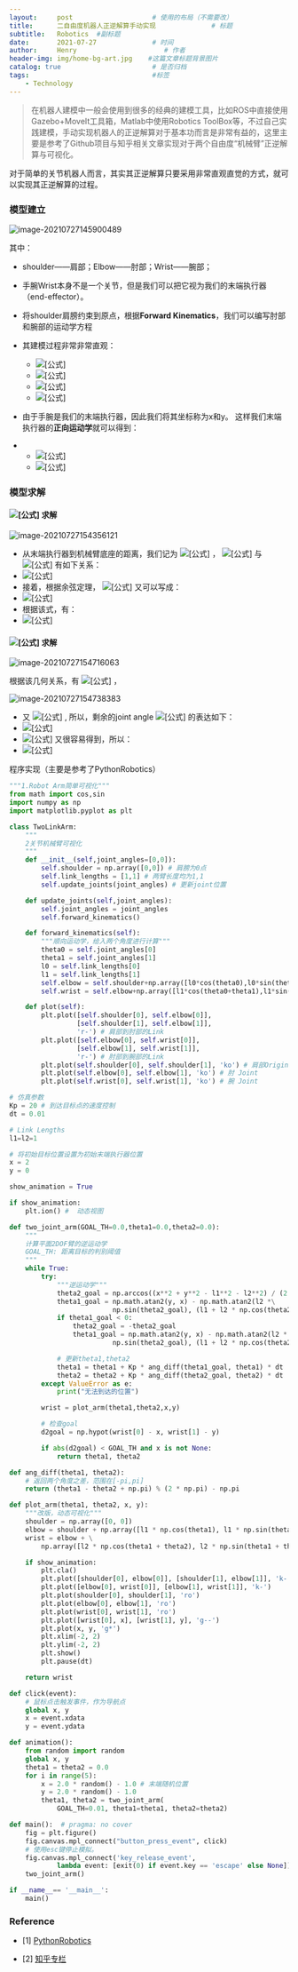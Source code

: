 ```yaml
---
layout:     post                    # 使用的布局（不需要改）
title:      二自由度机器人正逆解算手动实现              # 标题 
subtitle:   Robotics  #副标题
date:       2021-07-27              # 时间
author:     Henry                      # 作者
header-img: img/home-bg-art.jpg    #这篇文章标题背景图片
catalog: true                       # 是否归档
tags:                               #标签
    - Technology
---
```

> 在机器人建模中一般会使用到很多的经典的建模工具，比如ROS中直接使用Gazebo+MoveIt工具箱，Matlab中使用Robotics ToolBox等，不过自己实践建模，手动实现机器人的正逆解算对于基本功而言是非常有益的，这里主要是参考了Github项目与知乎相关文章实现对于两个自由度“机械臂”正逆解算与可视化。

对于简单的关节机器人而言，其实其正逆解算只要采用非常直观直觉的方式，就可以实现其正逆解算的过程。

### 模型建立

![image-20210727145900489](https://tva1.sinaimg.cn/large/008i3skNgy1gsvinz8ao6j30ku0fqaai.jpg)

其中：

+ shoulder——肩部；Elbow——肘部；Wrist——腕部；

+ 手腕Wrist本身不是一个关节，但是我们可以把它视为我们的末端执行器（end-effector）。

+ 将shoulder肩膀约束到原点，根据**Forward Kinematics**，我们可以编写肘部和腕部的运动学方程

+ 其建模过程非常非常直观：

  - ![[公式]](https://www.zhihu.com/equation?tex=elbow_x+%3D+l_0cos%28%5Ctheta_0%29)
  - ![[公式]](https://www.zhihu.com/equation?tex=elbow_y+%3D+l_osin%28%5Ctheta_0%29)
  - ![[公式]](https://www.zhihu.com/equation?tex=wrist_x+%3D+elbow_x+%2B+l_1cos%28%5Ctheta_0%2B%5Ctheta_1%29%3Dl_0cos%28%5Ctheta_0%29%2B+l_1cos%28%5Ctheta_0%2B%5Ctheta_1%29)
  - ![[公式]](https://www.zhihu.com/equation?tex=wrist_y+%3D+elbow_y+%2B+l_1sin%28%5Ctheta_0%2B%5Ctheta_1%29%3Dl_0sin%28%5Ctheta_0%29%2B+l_1sin%28%5Ctheta_0%2B%5Ctheta_1%29)

+ 由于手腕是我们的末端执行器，因此我们将其坐标称为x和y。 这样我们末端执行器的**正向运动学**就可以得到：

+ - ![[公式]](https://www.zhihu.com/equation?tex=x%3Dl_0cos%28%5Ctheta_0%29%2Bl_1cos%28%5Ctheta_0%2B%5Ctheta_1%29)
  - ![[公式]](https://www.zhihu.com/equation?tex=y+%3D+l_0sin%28%5Ctheta_0%29%2Bl_1sin%28%5Ctheta_0%2B%5Ctheta_1%29)

### 模型求解

#### ![[公式]](https://www.zhihu.com/equation?tex=%5Ctheta_1) 求解

![image-20210727154356121](https://tva1.sinaimg.cn/large/008i3skNgy1gsvk8zq5scj30ku0e0t99.jpg)

- 从末端执行器到机械臂底座的距离，我们记为 ![[公式]](https://www.zhihu.com/equation?tex=r) ， ![[公式]](https://www.zhihu.com/equation?tex=r) 与 ![[公式]](https://www.zhihu.com/equation?tex=x%2Cy) 有如下关系：
- ![[公式]](https://www.zhihu.com/equation?tex=r%5E2+%3D+x%5E2%2By%5E2)
- 接着，根据余弦定理， ![[公式]](https://www.zhihu.com/equation?tex=r%5E2) 又可以写成：
- ![[公式]](https://www.zhihu.com/equation?tex=r%5E2+%3D+%7Bl_0%7D%5E2%2B%7Bl_1%7D%5E2-2l_0l_1cos%28%5Calpha%29%3D+%7Bl_0%7D%5E2%2B%7Bl_1%7D%5E2-2l_0l_1cos%28%5Cpi-%5Ctheta_1%29)
- 根据该式，有：
- ![[公式]](https://www.zhihu.com/equation?tex=%5Ctheta_1+%3D+cos%5E-1%28%5Cfrac%7Bx%5E2%2By%5E2-%7Bl_0%7D%5E2-l_1%5E2%7D%7B2l_0l_1%7D%29)

#### ![[公式]](https://www.zhihu.com/equation?tex=%5Ctheta_0) 求解

![image-20210727154716063](https://tva1.sinaimg.cn/large/008i3skNgy1gsvk806enzj60ku0e0js102.jpg)

根据该几何关系，有 ![[公式]](https://www.zhihu.com/equation?tex=%5Cbeta+%3D+%5Ctan%5E%7B-1%7D%28%5Cfrac%7Bl_1%5Csin%28%5Ctheta_1%29%7D%7Bl_0%2Bl_1%5Ccos%28%5Ctheta_1%29%7D%29) ，

![image-20210727154738383](https://tva1.sinaimg.cn/large/008i3skNgy1gsvk815ag9j30ku0e0mxq.jpg)

- 又 ![[公式]](https://www.zhihu.com/equation?tex=%5Cgamma+%3D+%5Ctheta_0%2B%5Cbeta) , 所以，剩余的joint angle ![[公式]](https://www.zhihu.com/equation?tex=%5Ctheta_0) 的表达如下：
- ![[公式]](https://www.zhihu.com/equation?tex=%5Ctheta_0+%3D+%5Cgamma-%5Cbeta)
- ![[公式]](https://www.zhihu.com/equation?tex=%5Cgamma) 又很容易得到，所以：
- ![[公式]](https://www.zhihu.com/equation?tex=%5Ctheta_0+%3D+%5Ctan%5E%7B-1%7D%28%5Cfrac%7By%7D%7Bx%7D%29-%5Ctan%5E%7B-1%7D%28%5Cfrac%7Bl_1%5Csin%28%5Ctheta_1%29%7D%7Bl_0%2Bl_1%5Ccos%28%5Ctheta_1%29%7D%29)

程序实现（主要是参考了PythonRobotics）

```python
"""1.Robot Arm简单可视化"""
from math import cos,sin
import numpy as np
import matplotlib.pyplot as plt

class TwoLinkArm:
    """
    2关节机械臂可视化
    """
    def __init__(self,joint_angles=[0,0]):
        self.shoulder = np.array([0,0]) # 肩膀为0点
        self.link_lengths = [1,1] # 两臂长度均为1,1
        self.update_joints(joint_angles) # 更新joint位置

    def update_joints(self,joint_angles):
        self.joint_angles = joint_angles
        self.forward_kinematics()

    def forward_kinematics(self):
        """顺向运动学，给入两个角度进行计算"""
        theta0 = self.joint_angles[0]
        theta1 = self.joint_angles[1]
        l0 = self.link_lengths[0]
        l1 = self.link_lengths[1]
        self.elbow = self.shoulder+np.array([l0*cos(theta0),l0*sin(theta0)]) # 肘的位置更新
        self.wrist = self.elbow+np.array([l1*cos(theta0+theta1),l1*sin(theta0+theta1)]) # 腕部位置更新

    def plot(self):
        plt.plot([self.shoulder[0], self.elbow[0]],
                 [self.shoulder[1], self.elbow[1]],
                 'r-') # 肩部到肘部的Link
        plt.plot([self.elbow[0], self.wrist[0]],
                 [self.elbow[1], self.wrist[1]],
                 'r-') # 肘部到腕部的Link
        plt.plot(self.shoulder[0], self.shoulder[1], 'ko') # 肩部Origin
        plt.plot(self.elbow[0], self.elbow[1], 'ko') # 肘 Joint
        plt.plot(self.wrist[0], self.wrist[1], 'ko') # 腕 Joint

# 仿真参数
Kp = 20 # 到达目标点的速度控制
dt = 0.01

# Link Lengths
l1=l2=1

# 将初始目标位置设置为初始末端执行器位置
x = 2
y = 0

show_animation = True

if show_animation:
    plt.ion() #  动态视图

def two_joint_arm(GOAL_TH=0.0,theta1=0.0,theta2=0.0):
    """
    计算平面2DOF臂的逆运动学
    GOAL_TH: 距离目标的判别阈值
    """
    while True:
        try:
            """逆运动学"""
            theta2_goal = np.arccos((x**2 + y**2 - l1**2 - l2**2) / (2 * l1 * l2))
            theta1_goal = np.math.atan2(y, x) - np.math.atan2(l2 *\
                          np.sin(theta2_goal), (l1 + l2 * np.cos(theta2_goal)))
            if theta1_goal < 0:
                theta2_goal = -theta2_goal
                theta1_goal = np.math.atan2(y, x) - np.math.atan2(l2 *
                          np.sin(theta2_goal), (l1 + l2 * np.cos(theta2_goal)))

            # 更新theta1,theta2
            theta1 = theta1 + Kp * ang_diff(theta1_goal, theta1) * dt
            theta2 = theta2 + Kp * ang_diff(theta2_goal, theta2) * dt
        except ValueError as e:
            print("无法到达的位置")

        wrist = plot_arm(theta1,theta2,x,y)

        # 检查goal
        d2goal = np.hypot(wrist[0] - x, wrist[1] - y)

        if abs(d2goal) < GOAL_TH and x is not None:
            return theta1, theta2

def ang_diff(theta1, theta2):
    # 返回两个角度之差，范围在[-pi,pi]
    return (theta1 - theta2 + np.pi) % (2 * np.pi) - np.pi

def plot_arm(theta1, theta2, x, y):
    """改版，动态可视化"""
    shoulder = np.array([0, 0])
    elbow = shoulder + np.array([l1 * np.cos(theta1), l1 * np.sin(theta1)])
    wrist = elbow + \
        np.array([l2 * np.cos(theta1 + theta2), l2 * np.sin(theta1 + theta2)])

    if show_animation:
        plt.cla()
        plt.plot([shoulder[0], elbow[0]], [shoulder[1], elbow[1]], 'k-')
        plt.plot([elbow[0], wrist[0]], [elbow[1], wrist[1]], 'k-')
        plt.plot(shoulder[0], shoulder[1], 'ro')
        plt.plot(elbow[0], elbow[1], 'ro')
        plt.plot(wrist[0], wrist[1], 'ro')
        plt.plot([wrist[0], x], [wrist[1], y], 'g--')
        plt.plot(x, y, 'g*')
        plt.xlim(-2, 2)
        plt.ylim(-2, 2)
        plt.show()
        plt.pause(dt)

    return wrist

def click(event):
    # 鼠标点击触发事件，作为导航点
    global x, y
    x = event.xdata
    y = event.ydata

def animation():
    from random import random
    global x, y
    theta1 = theta2 = 0.0
    for i in range(5):
        x = 2.0 * random() - 1.0 # 末端随机位置
        y = 2.0 * random() - 1.0
        theta1, theta2 = two_joint_arm(
            GOAL_TH=0.01, theta1=theta1, theta2=theta2)

def main():  # pragma: no cover
    fig = plt.figure()
    fig.canvas.mpl_connect("button_press_event", click)
    # 使用esc键停止模拟。
    fig.canvas.mpl_connect('key_release_event',
            lambda event: [exit(0) if event.key == 'escape' else None])
    two_joint_arm()

if __name__== '__main__':
    main()
```

### Reference

- [1] [PythonRobotics](https://github.com/AtsushiSakai/PythonRobotics)

- [2] [知乎专栏](https://zhuanlan.zhihu.com/p/106854472)
